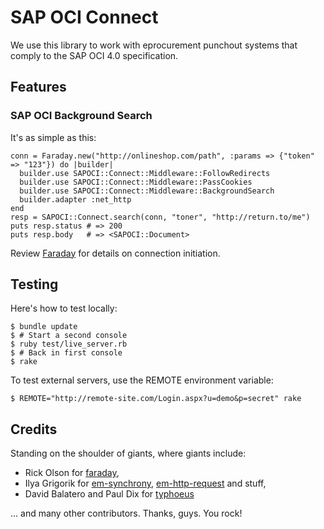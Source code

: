 # SAP OCI Connect

We use this library to work with eprocurement punchout systems that
comply to the SAP OCI 4.0 specification.

## Features

### SAP OCI Background Search

It's as simple as this:

    conn = Faraday.new("http://onlineshop.com/path", :params => {"token" => "123"}) do |builder| 
      builder.use SAPOCI::Connect::Middleware::FollowRedirects
      builder.use SAPOCI::Connect::Middleware::PassCookies
      builder.use SAPOCI::Connect::Middleware::BackgroundSearch
      builder.adapter :net_http
    end
    resp = SAPOCI::Connect.search(conn, "toner", "http://return.to/me")
    puts resp.status # => 200
    puts resp.body   # => <SAPOCI::Document>

Review [Faraday](https://github.com/technoweenie/faraday) for details on 
connection initiation.

## Testing

Here's how to test locally:

    $ bundle update
    $ # Start a second console
    $ ruby test/live_server.rb
    $ # Back in first console
    $ rake

To test external servers, use the REMOTE environment variable:

    $ REMOTE="http://remote-site.com/Login.aspx?u=demo&p=secret" rake

## Credits

Standing on the shoulder of giants, where giants include:

* Rick Olson for [faraday](https://github.com/technoweenie/faraday),
* Ilya Grigorik for [em-synchrony](https://github.com/igrigorik/em-synchrony),
  [em-http-request](https://github.com/igrigorik/em-http-request) and stuff,
* David Balatero and Paul Dix for [typhoeus](https://github.com/dbalatero/typhoeus)

... and many other contributors. Thanks, guys. You rock!

